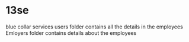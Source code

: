 # 13se

blue collar services
users folder contains all the details in the employees
Emloyers folder contains details about the employees
